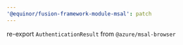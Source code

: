 ```yaml
---
'@equinor/fusion-framework-module-msal': patch
---
```


re-export `AuthenticationResult` from `@azure/msal-browser`
